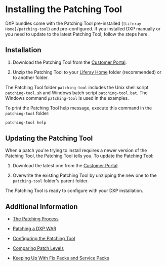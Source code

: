 # Installing the Patching Tool 

DXP bundles come with the Patching Tool pre-installed (`[Liferay Home]/patching-tool`) and pre-configured. If you installed DXP manually or you need to update to the latest Patching Tool, follow the steps here.  

## Installation

1.  Download the Patching Tool from the [Customer Portal](https://customer.liferay.com/downloads?p_p_id=com_liferay_osb_customer_downloads_display_web_DownloadsDisplayPortlet&_com_liferay_osb_customer_downloads_display_web_DownloadsDisplayPortlet_productAssetCategoryId=118191019&_com_liferay_osb_customer_downloads_display_web_DownloadsDisplayPortlet_fileTypeAssetCategoryId=118191066).

2.  Unzip the Patching Tool to your [Liferay Home](../../14-reference/01-liferay-home.md) folder (recommended) or to another folder. 

The Patching Tool folder `patching-tool` includes the Unix shell script `patching-tool.sh` and Windows batch script `patching-tool.bat`. The Windows command `patching-tool` is used in the examples.

To print the Patching Tool help message, execute this command in the `patching-tool` folder: 

```bash
patching-tool help
```

## Updating the Patching Tool

When a patch you're trying to install requires a newer version of the Patching Tool, the Patching Tool tells you. To update the Patching Tool:

1. Download the latest one from the [Customer Portal](https://customer.liferay.com/downloads?p_p_id=com_liferay_osb_customer_downloads_display_web_DownloadsDisplayPortlet&_com_liferay_osb_customer_downloads_display_web_DownloadsDisplayPortlet_productAssetCategoryId=118191019&_com_liferay_osb_customer_downloads_display_web_DownloadsDisplayPortlet_fileTypeAssetCategoryId=118191066).

2.  Overwrite the existing Patching Tool by unzipping the new one to the `patching-tool` folder's parent folder. 

The Patching Tool is ready to configure with your DXP installation. 

## Additional Information 

- [The Patching Process](./03-the-patching-process.md)

- [Patching a DXP WAR](./04-patching-a-dxp-war.md)

- [Configuring the Patching Tool](./06-configuring-the-patching-tool.md)

- [Comparing Patch Levels](../../14-reference/07-comparing-patch-levels.md) 

- [Keeping Up With Fix Packs and Service Packs](./08-keeping-up-with-fix-packs.md)
